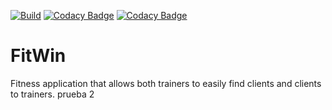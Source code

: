[![Build](https://github.com/ISPP23-G11/FitWin/actions/workflows/build.yml/badge.svg?branch=main)](https://github.com/ISPP23-G11/FitWin/actions/workflows/build.yml)
[![Codacy Badge](https://app.codacy.com/project/badge/Grade/f11cc0aa5d524a37baf0e7defd07bf8f)](https://www.codacy.com?utm_source=github.com&amp;utm_medium=referral&amp;utm_content=ISPP23-G11/FitWin&amp;utm_campaign=Badge_Grade)
[![Codacy Badge](https://app.codacy.com/project/badge/Coverage/f11cc0aa5d524a37baf0e7defd07bf8f)](https://www.codacy.com?utm_source=github.com&utm_medium=referral&utm_content=ISPP23-G11/FitWin&utm_campaign=Badge_Coverage)

# FitWin
Fitness application that allows both trainers to easily find clients and clients to trainers.
prueba 2